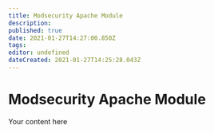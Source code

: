 ```yaml
---
title: Modsecurity Apache Module
description: 
published: true
date: 2021-01-27T14:27:00.850Z
tags: 
editor: undefined
dateCreated: 2021-01-27T14:25:28.043Z
---
```


# Modsecurity Apache Module
Your content here
